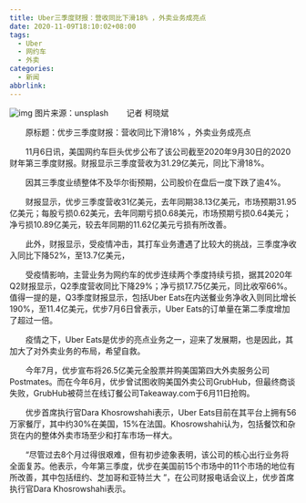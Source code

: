 ```yaml
---
title: Uber三季度财报：营收同比下滑18% ，外卖业务成亮点
date: 2020-11-09T18:10:02+08:00
tags:
  - Uber
  - 网约车
  - 外卖
categories:
  - 新闻
abbrlink:
---
```


![img](https://cdn.jsdelivr.net/gh/yakeing/Documentation@main/Hexo/images/b8b0-kcpxnwv7784111.jpg)
图片来源：unsplash
　　记者
柯晓斌

　　原标题：优步三季度财报：营收同比下滑18% ，外卖业务成亮点

　　11月6日讯，美国网约车巨头优步公布了该公司截至2020年9月30日的2020财年第三季度财报。财报显示三季度营收为31.29亿美元，同比下滑18%。

　　因其三季度业绩整体不及华尔街预期，公司股价在盘后一度下跌了逾4%。

　　财报显示，优步三季度营收31亿美元，去年同期38.13亿美元，市场预期31.95亿美元；每股亏损0.62美元，去年同期亏损0.68美元，市场预期亏损0.64美元；净亏损10.89亿美元，较去年同期的11.62亿美元亏损有所改善。

　　此外，财报显示，受疫情冲击，其打车业务遭遇了比较大的挑战，三季度净收入同比下降52%，至13.7亿美元，

　　受疫情影响，主营业务为网约车的优步连续两个季度持续亏损，据其2020年Q2财报显示，Q2季度营收同比下降29%；净亏损17.75亿美元，同比收窄66%。值得一提的是，Q3季度财报显示，包括Uber Eats在内送餐业务净收入则同比增长190%，至11.4亿美元，优步7月6日曾表示，Uber Eats的订单量在第二季度增加了超过一倍。

　　疫情之下，Uber Eats是优步的亮点业务之一，迎来了发展期，也是因此，其加大了对外卖业务的布局，希望自救。

　　今年7月，优步宣布将26.5亿美元全股票并购美国第四大外卖服务公司Postmates。而在今年6月，优步曾试图收购美国外卖公司GrubHub，但最终商谈失败，GrubHub被荷兰在线订餐公司Takeaway.com于6月11日抢购。

　　优步首席执行官Dara Khosrowshahi表示，Uber Eats目前在其平台上拥有56万家餐厅，其中约30%在美国，15%在法国。Khosrowshahi认为，包括餐饮和杂货在内的整体外卖市场至少和打车市场一样大。

　　“尽管过去8个月过得很艰难，但有初步迹象表明，该公司的核心出行业务将全面复苏。他表示，今年第三季度，优步在美国前15个市场中的11个市场的地位有所改善，其中包括纽约、芝加哥和亚特兰大 ”，在公司财报电话会议上，优步首席执行官Dara Khosrowshahi表示。